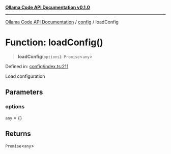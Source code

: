 [**Ollama Code API Documentation v0.1.0**](../../README.md)

***

[Ollama Code API Documentation](../../modules.md) / [config](../README.md) / loadConfig

# Function: loadConfig()

> **loadConfig**(`options`): `Promise`\<`any`\>

Defined in: [config/index.ts:211](https://github.com/erichchampion/ollama-code/blob/faff9979b25460f33a7dca555e6939125be92809/ollama-code/src/config/index.ts#L211)

Load configuration

## Parameters

### options

`any` = `{}`

## Returns

`Promise`\<`any`\>
